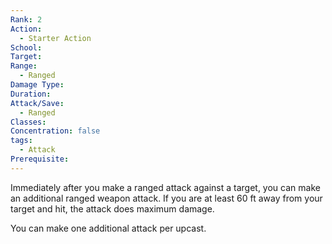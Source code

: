 ```yaml
---
Rank: 2
Action:
  - Starter Action
School: 
Target: 
Range:
  - Ranged
Damage Type: 
Duration: 
Attack/Save:
  - Ranged
Classes: 
Concentration: false
tags:
  - Attack
Prerequisite:
---
```

Immediately after you make a ranged attack against a target, you can make an additional ranged weapon attack. If you are at least 60 ft away from your target and hit, the attack does maximum damage.

You can make one additional attack per upcast.